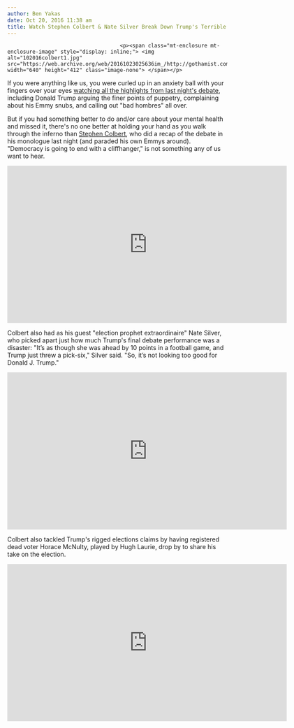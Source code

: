 ```yaml
---
author: Ben Yakas
date: Oct 20, 2016 11:38 am
title: Watch Stephen Colbert & Nate Silver Break Down Trump's Terrible Third Debate
---
```


	
										<p><span class="mt-enclosure mt-enclosure-image" style="display: inline;"> <img alt="102016colbert1.jpg" src="https://web.archive.org/web/20161023025636im_/http://gothamist.com/attachments/byakas/102016colbert1.jpg" width="640" height="412" class="image-none"> </span></p>

<p>If you were anything like us, you were curled up in an anxiety ball with your fingers over your eyes <a href="https://web.archive.org/web/20161023025636/http://gothamist.com/2016/10/20/trump_clinton_last_debate.php#photo-1">watching all the highlights from last night&apos;s debate</a>, including Donald Trump arguing the finer points of puppetry, complaining about his Emmy snubs, and calling out &quot;bad hombres&quot; all over. </p>

<p>But if you had something better to do and/or care about your mental health and missed it, there&apos;s no one better at holding your hand as you walk through the inferno than <a href="https://web.archive.org/web/20161023025636/http://gothamist.com/tags/stephencolbert">Stephen Colbert</a>, who did a recap of the debate in his monologue last night (and paraded his own Emmys around). &quot;Democracy is going to end with a cliffhanger,&quot; is not something any of us want to hear.</p>

<p><iframe width="640" height="360" src="https://web.archive.org/web/20161023025636if_/https://www.youtube.com/embed/wMAuk5D6h1w" frameborder="0" allowfullscreen></iframe></p>

<p>Colbert also had as his guest &quot;election prophet extraordinaire&quot; Nate Silver, who picked apart just how much Trump&apos;s final debate performance was a disaster: &quot;It&#x2019;s as though she was ahead by 10 points in a football game, and Trump just threw a pick-six,&quot; Silver said. &quot;So, it&#x2019;s not looking too good for Donald J. Trump.&quot;</p>

<p><iframe width="640" height="360" src="https://web.archive.org/web/20161023025636if_/https://www.youtube.com/embed/LgLe1fWJBi0" frameborder="0" allowfullscreen></iframe></p>

<p>Colbert also tackled Trump&apos;s rigged elections claims by having registered dead voter Horace McNulty, played by Hugh Laurie, drop by to share his take on the election.</p>

<p><iframe width="640" height="360" src="https://web.archive.org/web/20161023025636if_/https://www.youtube.com/embed/AzChfIkHAu4" frameborder="0" allowfullscreen></iframe></p>					
										
									
				